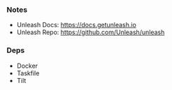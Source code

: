 ### Notes

- Unleash Docs: https://docs.getunleash.io
- Unleash Repo: https://github.com/Unleash/unleash

### Deps

- Docker
- Taskfile
- Tilt
